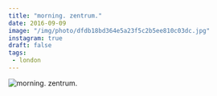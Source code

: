 ```yaml
---
title: "morning. zentrum."
date: 2016-09-09
image: "/img/photo/dfdb18bd364e5a23f5c2b5ee810c03dc.jpg"
instagram: true
draft: false
tags:
 - london
---
```


![morning. zentrum.](/img/photo/dfdb18bd364e5a23f5c2b5ee810c03dc.jpg)
